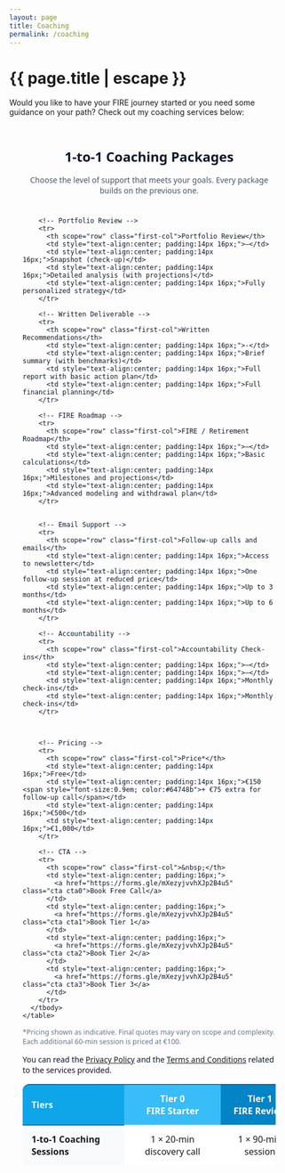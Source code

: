 ```yaml
---
layout: page
title: Coaching
permalink: /coaching
---
```


<h1 class="page-title">{{ page.title | escape }}</h1>
    
<div class="section">
    <div class="row">
          <div class="col s12">
<p>Would you like to have your FIRE journey started or you need some guidance on your path? Check out my coaching services below:</p>

<br/>
<!-- Service Tiers Table -->
<section class="pricing-tiers" style="font-family: system-ui, -apple-system, Segoe UI, Roboto, Helvetica, Arial, sans-serif; color:#0f172a; padding:24px;">
  <h2 style="text-align:center; font-size:clamp(1.4rem, 2.5vw, 2rem); margin:0 0 16px;">1-to-1 Coaching Packages</h2>
  <p style="text-align:center; color:#475569; margin:0 0 24px;">Choose the level of support that meets your goals. Every package builds on the previous one.</p>

  <div style="overflow-x:auto;">
    <table role="table" aria-label="Coaching service tiers" style="width:100%; border-collapse:separate; border-spacing:0; min-width:960px;">
      <thead>
        <tr>
          <th scope="col" class="first-col">Tiers</th>
          <th scope="col" style="text-align:center; padding:14px 16px; background:#38bdf8; color:white;">Tier 0<br><span style="font-weight:600;">FIRE Starter</span></th>
          <th scope="col" style="text-align:center; padding:14px 16px; background:#0284c7; color:white;">Tier 1<br><span style="font-weight:600;">FIRE Review</span></th>
          <th scope="col" style="text-align:center; padding:14px 16px; background:#0369a1; color:white;">Tier 2<br><span style="font-weight:600;">FIRE Coach</span></th>
          <th scope="col" style="text-align:center; padding:14px 16px; background:#0c4a6e; color:white;">Tier 3<br><span style="font-weight:600;">FIRE Partner</span></th>
        </tr>
      </thead>
      <tbody style="background:white;">
        <!-- Sessions -->
        <tr>
          <th scope="row" class="first-col">1-to-1 Coaching Sessions</th>
          <td style="text-align:center; padding:14px 16px;">1 × 20-min discovery call</td>
          <td style="text-align:center; padding:14px 16px;">1 × 90-min session</td>
          <td style="text-align:center; padding:14px 16px;">90-min session + 3 × 60-min sessions</td>
          <td style="text-align:center; padding:14px 16px;">90-min session + 6 × 60-min sessions</td>
        </tr>

        <!-- Portfolio Review -->
        <tr>
          <th scope="row" class="first-col">Portfolio Review</th>
          <td style="text-align:center; padding:14px 16px;">—</td>
          <td style="text-align:center; padding:14px 16px;">Snapshot (check-up)</td>
          <td style="text-align:center; padding:14px 16px;">Detailed analysis (with projections)</td>
          <td style="text-align:center; padding:14px 16px;">Fully personalized strategy</td>
        </tr>

        <!-- Written Deliverable -->
        <tr>
          <th scope="row" class="first-col">Written Recommendations</th>
          <td style="text-align:center; padding:14px 16px;">-</td>
          <td style="text-align:center; padding:14px 16px;">Brief summary (with benchmarks)</td>
          <td style="text-align:center; padding:14px 16px;">Full report with basic action plan</td>
          <td style="text-align:center; padding:14px 16px;">Full financial planning</td>
        </tr>

        <!-- FIRE Roadmap -->
        <tr>
          <th scope="row" class="first-col">FIRE / Retirement Roadmap</th>
          <td style="text-align:center; padding:14px 16px;">—</td>
          <td style="text-align:center; padding:14px 16px;">Basic calculations</td>
          <td style="text-align:center; padding:14px 16px;">Milestones and projections</td>
          <td style="text-align:center; padding:14px 16px;">Advanced modeling and withdrawal plan</td>
        </tr>


        <!-- Email Support -->
        <tr>
          <th scope="row" class="first-col">Follow-up calls and emails</th>
          <td style="text-align:center; padding:14px 16px;">Access to newsletter</td>
          <td style="text-align:center; padding:14px 16px;">One follow-up session at reduced price</td>
          <td style="text-align:center; padding:14px 16px;">Up to 3 months</td>
          <td style="text-align:center; padding:14px 16px;">Up to 6 months</td>
        </tr>

        <!-- Accountability -->
        <tr>
          <th scope="row" class="first-col">Accountability Check-ins</th>
          <td style="text-align:center; padding:14px 16px;">—</td>
          <td style="text-align:center; padding:14px 16px;">—</td>
          <td style="text-align:center; padding:14px 16px;">Monthly check-ins</td>
          <td style="text-align:center; padding:14px 16px;">Monthly check-ins</td>
        </tr>

      

        <!-- Pricing -->
        <tr>
          <th scope="row" class="first-col">Price*</th>
          <td style="text-align:center; padding:14px 16px;">Free</td>
          <td style="text-align:center; padding:14px 16px;">€150 <span style="font-size:0.9em; color:#64748b">+ €75 extra for follow-up call</span></td>
          <td style="text-align:center; padding:14px 16px;">€500</td>
          <td style="text-align:center; padding:14px 16px;">€1,000</td>
        </tr>

        <!-- CTA -->
        <tr>
          <th scope="row" class="first-col">&nbsp;</th>
          <td style="text-align:center; padding:16px;">
            <a href="https://forms.gle/mXezyjvvhXJp2B4u5" class="cta cta0">Book Free Call</a>
          </td>
          <td style="text-align:center; padding:16px;">
            <a href="https://forms.gle/mXezyjvvhXJp2B4u5" class="cta cta1">Book Tier 1</a>
          </td>
          <td style="text-align:center; padding:16px;">
            <a href="https://forms.gle/mXezyjvvhXJp2B4u5" class="cta cta2">Book Tier 2</a>
          </td>
          <td style="text-align:center; padding:16px;">
            <a href="https://forms.gle/mXezyjvvhXJp2B4u5" class="cta cta3">Book Tier 3</a>
          </td>
        </tr>
      </tbody>
    </table>
  </div>

  <p style="font-size:0.9em; color:#64748b; margin-top:12px;">*Pricing shown as indicative. Final quotes may vary on scope and complexity. Each additional 60-min session is priced at €100.</p>
<p>You can read the <a href="privacy-policy">Privacy Policy</a> and the <a href="terms-and-conditions">Terms and Conditions</a> related to the services provided.</p>
</section>

<!-- Styles -->
<style>
  .first-col {
    text-align:left;
    padding:14px 16px;
    background:#f8fafc;
    position:sticky;
    left:0;
    z-index:1;
    white-space:normal !important; /* allow wrapping */
    word-wrap:break-word;
    max-width:220px; /* keeps it narrow on mobile */
  }

  .pricing-tiers table thead .first-col {
    background:#0ea5e9;
    color:white;
    border-top-left-radius:12px;
  }

  .pricing-tiers .cta {
    display:inline-block;
    padding:10px 14px;
    border-radius:10px;
    color:#fff;
    text-decoration:none;
    font-weight:600;
  }

  .cta0 { background:#38bdf8; }
  .cta1 { background:#0ea5e9; }
  .cta2 { background:#0284c7; }
  .cta3 { background:#0c4a6e; }

  .pricing-tiers table tbody tr:hover { background:#f1f5f9; transition: background .2s ease; }
  .pricing-tiers table tbody tr:nth-child(even) th[scope="row"] { background:#f1f5f9 !important; }
  .pricing-tiers table tbody tr:nth-child(even) td { background:#fbfdff; }

  @media (max-width: 768px) {
    .first-col { max-width:140px; font-size:13px; }
    .pricing-tiers table { font-size:13px; }
  }
</style>



